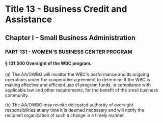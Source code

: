 
# Title 13 - Business Credit and Assistance
## Chapter I - Small Business Administration
### PART 131 - WOMEN'S BUSINESS CENTER PROGRAM
#### § 131.500 Oversight of the WBC program.

(a) The AA/OWBO will monitor the WBC's performance and its ongoing operations under the cooperative agreement to determine if the WBC is making effective and efficient use of program funds, in compliance with applicable law and other requirements, for the benefit of the small business community.

(b) The AA/OWBO may revoke delegated authority of oversight responsibilities at any time it is deemed necessary and will notify the recipient organization of such a change in a timely manner.
